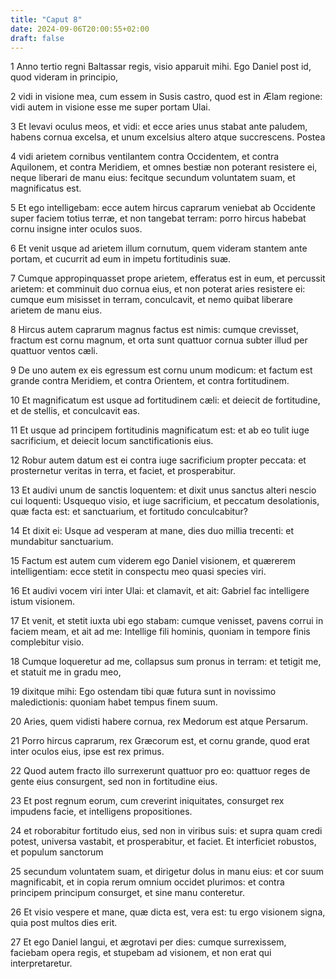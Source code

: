 ```yaml
---
title: "Caput 8"
date: 2024-09-06T20:00:55+02:00
draft: false
---
```



1 Anno tertio regni Baltassar regis, visio apparuit mihi. Ego Daniel post id, quod videram in principio,

2 vidi in visione mea, cum essem in Susis castro, quod est in Ælam regione: vidi autem in visione esse me super portam Ulai.

3 Et levavi oculus meos, et vidi: et ecce aries unus stabat ante paludem, habens cornua excelsa, et unum excelsius altero atque succrescens. Postea

4 vidi arietem cornibus ventilantem contra Occidentem, et contra Aquilonem, et contra Meridiem, et omnes bestiæ non poterant resistere ei, neque liberari de manu eius: fecitque secundum voluntatem suam, et magnificatus est.

5 Et ego intelligebam: ecce autem hircus caprarum veniebat ab Occidente super faciem totius terræ, et non tangebat terram: porro hircus habebat cornu insigne inter oculos suos.

6 Et venit usque ad arietem illum cornutum, quem videram stantem ante portam, et cucurrit ad eum in impetu fortitudinis suæ.

7 Cumque appropinquasset prope arietem, efferatus est in eum, et percussit arietem: et comminuit duo cornua eius, et non poterat aries resistere ei: cumque eum misisset in terram, conculcavit, et nemo quibat liberare arietem de manu eius.

8 Hircus autem caprarum magnus factus est nimis: cumque crevisset, fractum est cornu magnum, et orta sunt quattuor cornua subter illud per quattuor ventos cæli.

9 De uno autem ex eis egressum est cornu unum modicum: et factum est grande contra Meridiem, et contra Orientem, et contra fortitudinem.

10 Et magnificatum est usque ad fortitudinem cæli: et deiecit de fortitudine, et de stellis, et conculcavit eas.

11 Et usque ad principem fortitudinis magnificatum est: et ab eo tulit iuge sacrificium, et deiecit locum sanctificationis eius.

12 Robur autem datum est ei contra iuge sacrificium propter peccata: et prosternetur veritas in terra, et faciet, et prosperabitur.

13 Et audivi unum de sanctis loquentem: et dixit unus sanctus alteri nescio cui loquenti: Usquequo visio, et iuge sacrificium, et peccatum desolationis, quæ facta est: et sanctuarium, et fortitudo conculcabitur?

14 Et dixit ei: Usque ad vesperam at mane, dies duo millia trecenti: et mundabitur sanctuarium.

15 Factum est autem cum viderem ego Daniel visionem, et quærerem intelligentiam: ecce stetit in conspectu meo quasi species viri.

16 Et audivi vocem viri inter Ulai: et clamavit, et ait: Gabriel fac intelligere istum visionem.

17 Et venit, et stetit iuxta ubi ego stabam: cumque venisset, pavens corrui in faciem meam, et ait ad me: Intellige fili hominis, quoniam in tempore finis complebitur visio.

18 Cumque loqueretur ad me, collapsus sum pronus in terram: et tetigit me, et statuit me in gradu meo,

19 dixitque mihi: Ego ostendam tibi quæ futura sunt in novissimo maledictionis: quoniam habet tempus finem suum.

20 Aries, quem vidisti habere cornua, rex Medorum est atque Persarum.

21 Porro hircus caprarum, rex Græcorum est, et cornu grande, quod erat inter oculos eius, ipse est rex primus.

22 Quod autem fracto illo surrexerunt quattuor pro eo: quattuor reges de gente eius consurgent, sed non in fortitudine eius.

23 Et post regnum eorum, cum creverint iniquitates, consurget rex impudens facie, et intelligens propositiones.

24 et roborabitur fortitudo eius, sed non in viribus suis: et supra quam credi potest, universa vastabit, et prosperabitur, et faciet. Et interficiet robustos, et populum sanctorum

25 secundum voluntatem suam, et dirigetur dolus in manu eius: et cor suum magnificabit, et in copia rerum omnium occidet plurimos: et contra principem principum consurget, et sine manu conteretur.

26 Et visio vespere et mane, quæ dicta est, vera est: tu ergo visionem signa, quia post multos dies erit.

27 Et ego Daniel langui, et ægrotavi per dies: cumque surrexissem, faciebam opera regis, et stupebam ad visionem, et non erat qui interpretaretur.

